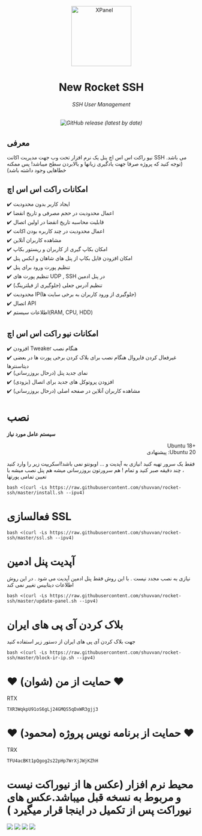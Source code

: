 <p align="center">
<picture>
<img width="160" height="160"  alt="XPanel" src="https://raw.githubusercontent.com/mahmoud-ap/rocket-ssh/master/images/logo.png">
</picture>
  </p> 
<p align="center">
<h1 align="center"/>New Rocket SSH</h1>
<h6 align="center">SSH User Management<h6>
</p>

<p align="center">
<img alt="GitHub release (latest by date)" src="https://img.shields.io/github/v/release/shuvvan/rocket-ssh">
</p>

## معرفی <br> 

نیو راکت اس اس اچ پنل یک نرم افزار تحت وب جهت مدیریت اکانت SSH می باشد.
(توجه کنید که پروژه صرفا جهت یادگیری زبانها و بالابردن سطح میباشد! پس ممکنه خطاهایی وجود داشته باشد)

## امکانات راکت اس اس اچ <br>

✔️ ایجاد کاربر بدون محدودیت <br>
✔️ اعمال محدودیت در حجم مصرفی و تاریخ انقضا<br>
✔️ قابلیت محاسبه تاریخ انقضا در اولین اتصال<br>
✔️ اعمال محدودیت در چند کاربره بودن اکانت<br>
✔️ مشاهده کاربران آنلاین<br>
✔️ امکان بکاپ گیری از کاربران و ریستور بکاپ<br>
✔️ امکان افزودن فایل بکاپ از پنل های شاهان و ایکس پنل<br>
✔️ تنظیم پورت ورود برای پنل<br>
✔️ تنظیم پورت های UDP , SSH در پنل ادمین<br>
✔️ تنظیم آدرس جعلی (جلوگیری از فیلترینگ) <br>
✔️ محدودیت IP(جلوگیری از ورود کاربران به برخی سایت ها)<br>
✔️ اتصال API<br>
✔️ اطلاعات سیستم(RAM, CPU, HDD)<br>

## امکانات نیو راکت اس اس اچ <br>

✔️ افزودن Tweaker هنگام نصب <br>
✔️ غیرفعال کردن فایروال هنگام نصب برای بلاک کردن برخی پورت ها در بعضی دیتاسنترها <br>
✔️ نمای جدید پنل (درحال بروزرسانی) <br>
✔️ افزودن پروتوکل های جدید برای اتصال (بزودی) <br>
✔️ مشاهده کاربران آنلاین در صفحه اصلی (درحال بروزرسانی) <br>


# نصب

**سیستم عامل مورد نیاز**

<p align="right">
Ubuntu 18+<br>
پیشنهادی :Ubuntu 20
</p>

فقط یک سرور تهیه کنید !نیازی به آپدیت و ... اوبونتو نمی باشد!اسکریپت زیر را وارد کنید ، چند دقیقه صبر کنید و تمام ! هم سرورتون بروزرسانی میشه هم پنل نصب میشه با تعیین تمامی پورتها<br>

```
bash <(curl -Ls https://raw.githubusercontent.com/shuvvan/rocket-ssh/master/install.sh --ipv4)
```

# فعالسازی SSL
```
bash <(curl -Ls https://raw.githubusercontent.com/shuvvan/rocket-ssh/master/ssl.sh --ipv4)
```

# آپدیت پنل ادمین

نیازی به نصب مجدد نیست . با این روش فقط پنل ادمین آپدیت می شود . در این روش اطلاعات دیتابیس تغییر نمی کند

```
bash <(curl -Ls https://raw.githubusercontent.com/shuvvan/rocket-ssh/master/update-panel.sh --ipv4)
```

# بلاک کردن آی پی های ایران

جهت بلاک کردن آی پی های ایران از دستور زیر استفاده کنید

```
bash <(curl -Ls https://raw.githubusercontent.com/shuvvan/rocket-ssh/master/block-ir-ip.sh --ipv4)
```


# ❤️ حمایت از من (شوان) ❤️

RTX

```
TXR3WqkpU91oS6gLj24GMQS5qDxWR3gjj3
```


# ❤️ حمایت از برنامه نویس پروژه (محمود) ❤️

TRX

```
TFU4acBKt1pQgog2s22pHp7WrXjJWjKZhH
```


# محیط نرم افزار (عکس ها از نیوراکت نیست و مربوط به نسخه قبل میباشد.عکس های نیوراکت پس از تکمیل در اینجا قرار میگیرد )

![](images/1.png)
![](images/2.png)
![](images/3.png)
![](images/4.png)
